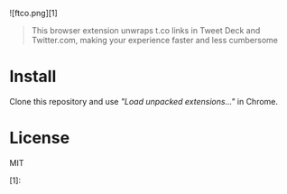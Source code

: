 ![ftco.png][1]

> This browser extension unwraps t.co links in Tweet Deck and Twitter.com, making your experience faster and less cumbersome

# Install

Clone this repository and use _"Load unpacked extensions..."_ in Chrome.

# License

MIT

[1]:
